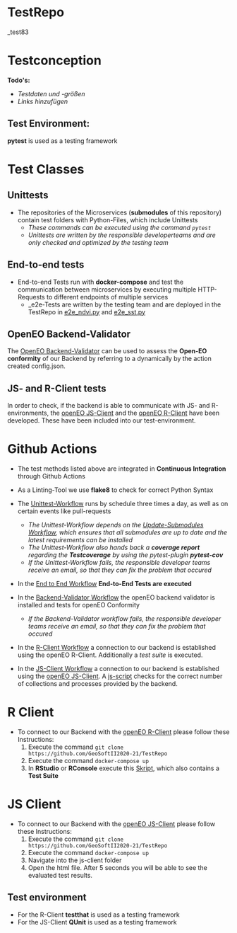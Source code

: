 # TestRepo
_test83

# Testconception

**Todo's:**

 * *Testdaten und -größen*
 * *Links hinzufügen*
 
## Test Environment:

**pytest** is used as a testing framework
   
# Test Classes

## Unittests

* The repositories of the Microservices (__submodules__ of this repository) contain test folders with Python-Files, which include Unittests 
   * _These commands can be executed using the command `pytest`_
   * _Unittests are written by the responsible developerteams and are only checked and optimized by the testing team_   


## End-to-end tests

* End-to-end Tests run with **docker-compose** and test the communication between microservices by executing multiple HTTP-Requests to different endpoints of multiple services
  * _e2e-Tests are written by the testing team and are deployed in the TestRepo in [e2e_ndvi.py](https://github.com/GeoSoftII2020-21/TestRepo/blob/main/e2e_ndvi.py) and [e2e_sst.py](https://github.com/GeoSoftII2020-21/TestRepo/blob/main/e2e_sst.py)  
  
  
  
## OpenEO Backend-Validator

The [OpenEO Backend-Validator](https://github.com/Open-EO/openeo-backend-validator) can be used to assess the __Open-EO conformity__ of our Backend by referring to a dynamically by the action created config.json.


## JS- and R-Client tests
In order to check, if the backend is able to communicate with JS- and R-environments, the [openEO JS-Client](https://openeo.org/documentation/1.0/javascript/) and the [openEO R-Client](https://openeo.org/documentation/1.0/r/) have been developed. These have been included into our test-environment.


# Github Actions

 * The test methods listed above are integrated in __Continuous Integration__ through Github Actions
 * As a Linting-Tool we use __flake8__ to check for correct Python Syntax
 * The [Unittest-Workflow](https://github.com/GeoSoftII2020-21/TestRepo/blob/main/.github/workflows/Unittest.yml) runs by schedule three times a day, as well as on certain events like pull-requests
   * _The Unittest-Workflow depends on the [Update-Submodules Workflow](https://github.com/GeoSoftII2020-21/TestRepo/blob/main/.github/workflows/Update_submodules.yml), which ensures that all submodules are up to date and the latest requirements can be installed_
   * _The Unittest-Workflow also hands back a __coverage report__ regarding the __Testcoverage__ by using the pytest-plugin **pytest-cov**_
   * _If the Unittest-Workflow fails, the responsible developer teams receive an email, so that they can fix the problem that occured_
 
 * In the [End to End Workflow](https://github.com/GeoSoftII2020-21/TestRepo/blob/main/.github/workflows/EndToEnd.yml) __End-to-End Tests are executed__
 *  In the [Backend-Validator Workflow](https://github.com/GeoSoftII2020-21/TestRepo/blob/main/.github/workflows/backend-validator.yml) the openEO backend validator is installed and tests for openEO Conformity
    * _If the Backend-Validator workflow fails, the responsible developer teams receive an email, so that they can fix the problem that occured_
    
 * In the [R-Client Workflow](https://github.com/GeoSoftII2020-21/TestRepo/blob/main/.github/workflows/r-client.yml) a connection to our backend is established using the openEO R-Client. Additionally a _test suite_ is executed. 
 
 * In the [JS-Client Workflow](https://github.com/GeoSoftII2020-21/TestRepo/blob/main/.github/workflows/js-client.yml) a connection to our backend is established using the [openEO JS-Client](https://openeo.org/documentation/1.0/javascript/). A [js-script](https://github.com/GeoSoftII2020-21/TestRepo/blob/main/.github/actions/index.js) checks for the correct number of collections and processes provided by the backend.

    



# R Client

* To connect to our Backend with the [openEO R-Client](https://openeo.org/documentation/1.0/r/) please follow these Instructions: 
  1. Execute the command `git clone https://github.com/GeoSoftII2020-21/TestRepo`
  2. Execute the command `docker-compose up`
  3. In __RStudio__ or __RConsole__ execute this [Skript](https://github.com/GeoSoftII2020-21/TestRepo/blob/main/R-Client%20Script.R), which also contains a __Test Suite__ 


# JS Client

* To connect to our Backend with the [openEO JS-Client](https://openeo.org/documentation/1.0/javascript/) please follow these Instructions: 
  1. Execute the command `git clone https://github.com/GeoSoftII2020-21/TestRepo`
  2. Execute the command `docker-compose up`
  3. Navigate into the js-client folder
  4. Open the html file. After 5 seconds you will be able to see the evaluated test results.

## Test environment

* For the R-Client __testthat__ is used as a testing framework
* For the JS-Client __QUnit__ is used as a testing framework




  

